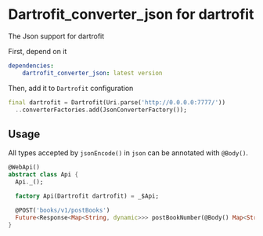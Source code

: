 # Dartrofit_converter_json for dartrofit
The Json support for dartrofit

First, depend on it
```yaml
dependencies:
    dartrofit_converter_json: latest version
```
Then, add it to `Dartrofit` configuration
```dart
final dartrofit = Dartrofit(Uri.parse('http://0.0.0.0:7777/'))
  ..converterFactories.add(JsonConverterFactory());
```

## Usage
All types accepted by `jsonEncode()` in `json` can be annotated with `@Body()`.
```dart
@WebApi()
abstract class Api {
  Api._();

  factory Api(Dartrofit dartrofit) = _$Api;

  @POST('books/v1/postBooks')
  Future<Response<Map<String, dynamic>>> postBookNumber(@Body() Map<String, dynamic> body);
}
```
